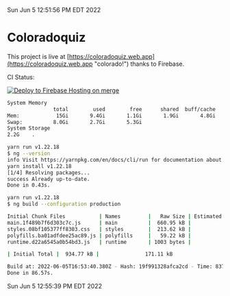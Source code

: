 Sun Jun  5 12:51:56 PM EDT 2022

# Coloradoquiz


This project is live at [https://coloradoquiz.web.app](https://coloradoquiz.web.app "colorado!") thanks to Firebase.

CI Status: 

[![Deploy to Firebase Hosting on merge](https://github.com/teamkushal/coloradoquiz/actions/workflows/firebase-hosting-merge.yml/badge.svg)](https://github.com/teamkushal/coloradoquiz/actions/workflows/firebase-hosting-merge.yml)

```bash
System Memory
               total        used        free      shared  buff/cache   available
Mem:            15Gi       9.4Gi       1.1Gi       1.9Gi       4.8Gi       3.7Gi
Swap:          8.0Gi       2.7Gi       5.3Gi
System Storage
2.2G	.
```
```bash
yarn run v1.22.18
$ ng --version
info Visit https://yarnpkg.com/en/docs/cli/run for documentation about this command.
yarn install v1.22.18
[1/4] Resolving packages...
success Already up-to-date.
Done in 0.43s.
```
```bash
yarn run v1.22.18
$ ng build --configuration production

Initial Chunk Files           | Names         |   Raw Size | Estimated Transfer Size
main.1f489b7f6d303c7c.js      | main          |  660.95 kB |               141.76 kB
styles.08bf105377ff8303.css   | styles        |  213.62 kB |                12.63 kB
polyfills.ba01adfdee25ac89.js | polyfills     |   59.22 kB |                16.17 kB
runtime.d22a6545a0b54bd3.js   | runtime       | 1003 bytes |               563 bytes

| Initial Total |  934.77 kB |               171.11 kB

Build at: 2022-06-05T16:53:40.380Z - Hash: 19f991328afca2cd - Time: 83716ms
Done in 86.57s.
```
Sun Jun  5 12:55:39 PM EDT 2022
